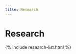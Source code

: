 ```yaml
---
title: Research
---
```


# <i class="fas fa-microscope"></i>Research


<!-- section break -->

<!-- {% include card-search.html subject="papers" %} -->

{% include research-list.html %}
